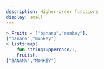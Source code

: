 ```yaml
---
description: Higher-order functions
display: small
---
```

<!-- This file has to be 13 lines long -->
```erlang
> Fruits = ["banana","monkey"].
["banana","monkey"]
> lists:map(
    fun string:uppercase/1,
    Fruits).
["BANANA","MONKEY"]
```